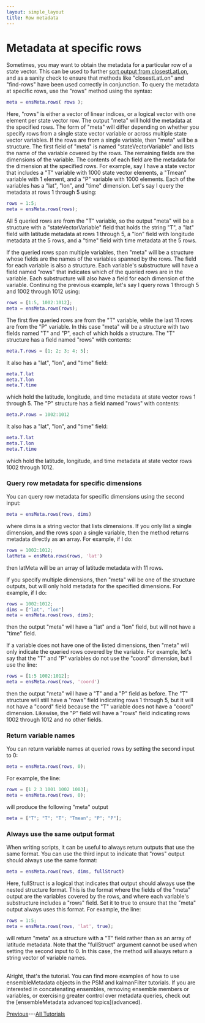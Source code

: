 ```yaml
---
layout: simple_layout
title: Row metadata
---
```


# Metadata at specific rows

Sometimes, you may want to obtain the metadata for a particular row of a state vector. This can be used to further [sort output from closestLatLon](closest#multiple-closest-rows), and as a sanity check to ensure that methods like "closestLatLon" and "find-rows" have been used correctly in conjunction. To query the metadata at specific rows, use the "rows" method using the syntax:
```matlab
meta = ensMeta.rows( rows );
```
Here, "rows" is either a vector of linear indices, or a logical vector with one element per state vector row. The output "meta" will hold the metadata at the specified rows. The form of "meta" will differ depending on whether you specify rows from a single state vector variable or across multiple state vector variables. If the rows are from a single variable, then "meta" will be a structure. The first field of "meta" is named "stateVectorVariable" and lists the name of the variable covered by the rows. The remaining fields are the dimensions of the variable. The contents of each field are the metadata for the dimension at the specified rows. For example, say I have a state vector that includes a "T" variable with 1000 state vector elements, a "Tmean" variable with 1 element, and a "P" variable with 1000 elements. Each of the variables has a "lat", "lon", and "time" dimension. Let's say I query the metadata at rows 1 through 5 using:
```matlab
rows = 1:5;
meta = ensMeta.rows(rows);
```
All 5 queried rows are from the "T" variable, so the output "meta" will be a structure with a "stateVectorVariable" field that holds the string "T", a "lat" field with latitude metadata at rows 1 through 5, a "lon" field with longitude metadata at the 5 rows, and a "time" field with time metadata at the 5 rows.

If the queried rows span multiple variables, then "meta" will be a structure whose fields are the names of the variables spanned by the rows. The field for each variable is also a structure. Each variable's substructure will have a field named "rows" that indicates which of the queried rows are in the variable. Each substructure will also have a field for each dimension of the variable. Continuing the previous example, let's say I query rows 1 through 5 and 1002 through 1012 using:
```matlab
rows = [1:5, 1002:1012];
meta = ensMeta.rows(rows);
```
The first five queried rows are from the "T" variable, while the last 11 rows are from the "P" variable. In this case "meta" will be a structure with two fields named "T" and "P", each of which holds a structure. The "T" structure has a field named "rows" with contents:
```matlab
meta.T.rows = [1; 2; 3; 4; 5];
```
It also has a "lat", "lon", and "time" field:
```matlab
meta.T.lat
meta.T.lon
meta.T.time
```
which hold the latitude, longitude, and time metadata at state vector rows 1 through 5. The "P" structure has a field named "rows" with contents:
```matlab
meta.P.rows = 1002:1012
```
It also has a "lat", "lon", and "time" field:
```matlab
meta.T.lat
meta.T.lon
meta.T.time
```
which hold the latitude, longitude, and time metadata at state vector rows 1002 through 1012.

### Query row metadata for specific dimensions
You can query row metadata for specific dimensions using the second input:
```matlab
meta = ensMeta.rows(rows, dims)
```
where dims is a string vector that lists dimensions. If you only list a single dimension, and the rows span a single variable, then the method returns metadata directly as an array. For example, if I do:
```matlab
rows = 1002:1012;
latMeta = ensMeta.rows(rows, 'lat')
```
then latMeta will be an array of latitude metadata with 11 rows.

If you specify multiple dimensions, then "meta" will be one of the structure outputs, but will only hold metadata for the specified dimensions. For example, if I do:
```matlab
rows = 1002:1012;
dims = ["lat", "lon"]
meta = ensMeta.rows(rows, dims);
```
then the output "meta" will have a "lat" and a "lon" field, but will not have a "time" field.

If a variable does not have one of the listed dimensions, then "meta" will only indicate the queried rows covered by the variable. For example, let's say that the "T" and "P" variables do not use the "coord" dimension, but I use the line:
```matlab
rows = [1:5 1002:1012];
meta = ensMeta.rows(rows, 'coord')
```
then the output "meta" will have a "T" and a "P" field as before. The "T" structure will still have a "rows" field indicating rows 1 through 5, but it will not have a "coord" field because the "T" variable does not have a "coord" dimension. Likewise, the "P" field will have a "rows" field indicating rows 1002 through 1012 and no other fields.

### Return variable names
You can return variable names at queried rows by setting the second input to 0:
```matlab
meta = ensMeta.rows(rows, 0);
```

For example, the line:
```matlab
rows = [1 2 3 1001 1002 1003];
meta = ensMeta.rows(rows, 0);
```
will produce the following "meta" output
```matlab
meta = ["T"; "T"; "T"; "Tmean"; "P"; "P"];
```

### Always use the same output format
When writing scripts, it can be useful to always return outputs that use the same format. You can use the third input to indicate that "rows" output should always use the same format:
```matlab
meta = ensMeta.rows(rows, dims, fullStruct)
```
Here, fullStruct is a logical that indicates that output should always use the nested structure format. This is the format where the fields of the "meta" output are the variables covered by the rows, and where each variable's substructure includes a "rows" field. Set it to true to ensure that the "meta" output always uses this format. For example, the line:
```matlab
rows = 1:5;
meta = ensMeta.rows(rows, 'lat', true);
```
will return "meta" as a structure with a "T" field rather than as an array of latitude metadata. Note that the "fullStruct" argument cannot be used when setting the second input to 0. In this case, the method will always return a string vector of variable names.

<br>
Alright, that's the tutorial. You can find more examples of how to use ensembleMetadata objects in the PSM and kalmanFilter tutorials. If you are interested in concatenating ensembles, removing ensemble members or variables, or exercising greater control over metadata queries, check out the [ensembleMetadata advanced topics](advanced).

[Previous](closest)---[All Tutorials](../welcome)

